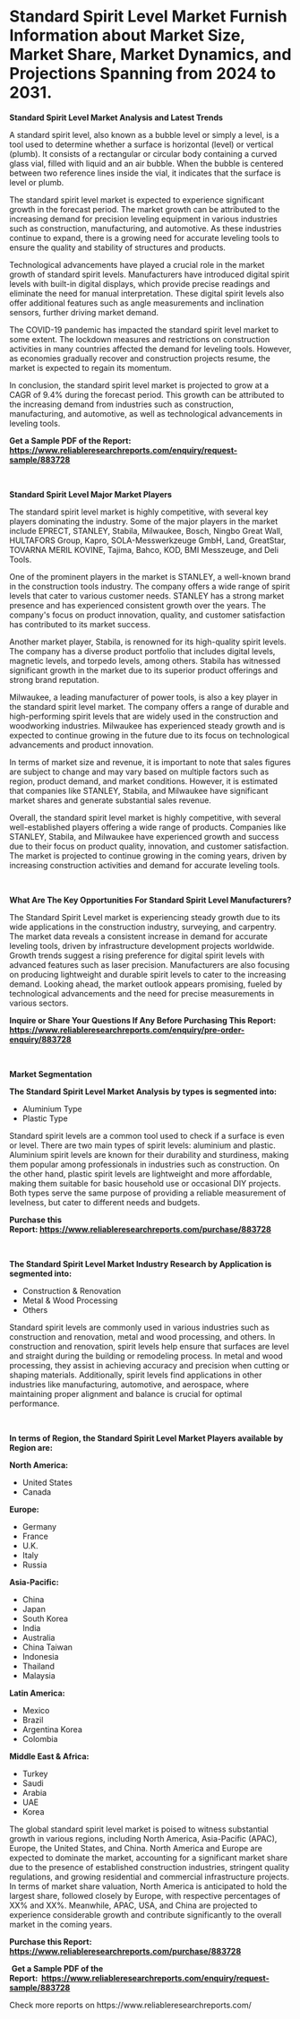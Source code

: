 <p><h1>Standard Spirit Level Market Furnish Information about Market Size, Market Share, Market Dynamics, and Projections Spanning from 2024 to 2031.</h1></p><p><strong>Standard Spirit Level Market Analysis and Latest Trends</strong></p>
<p><p>A standard spirit level, also known as a bubble level or simply a level, is a tool used to determine whether a surface is horizontal (level) or vertical (plumb). It consists of a rectangular or circular body containing a curved glass vial, filled with liquid and an air bubble. When the bubble is centered between two reference lines inside the vial, it indicates that the surface is level or plumb.</p><p>The standard spirit level market is expected to experience significant growth in the forecast period. The market growth can be attributed to the increasing demand for precision leveling equipment in various industries such as construction, manufacturing, and automotive. As these industries continue to expand, there is a growing need for accurate leveling tools to ensure the quality and stability of structures and products.</p><p>Technological advancements have played a crucial role in the market growth of standard spirit levels. Manufacturers have introduced digital spirit levels with built-in digital displays, which provide precise readings and eliminate the need for manual interpretation. These digital spirit levels also offer additional features such as angle measurements and inclination sensors, further driving market demand.</p><p>The COVID-19 pandemic has impacted the standard spirit level market to some extent. The lockdown measures and restrictions on construction activities in many countries affected the demand for leveling tools. However, as economies gradually recover and construction projects resume, the market is expected to regain its momentum.</p><p>In conclusion, the standard spirit level market is projected to grow at a CAGR of 9.4% during the forecast period. This growth can be attributed to the increasing demand from industries such as construction, manufacturing, and automotive, as well as technological advancements in leveling tools.</p></p>
<p><strong>Get a Sample PDF of the Report:&nbsp; <a href="https://www.reliableresearchreports.com/enquiry/request-sample/883728">https://www.reliableresearchreports.com/enquiry/request-sample/883728</a></strong></p>
<p>&nbsp;</p>
<p><strong>Standard Spirit Level Major Market Players</strong></p>
<p><p>The standard spirit level market is highly competitive, with several key players dominating the industry. Some of the major players in the market include EPRECT, STANLEY, Stabila, Milwaukee, Bosch, Ningbo Great Wall, HULTAFORS Group, Kapro, SOLA-Messwerkzeuge GmbH, Land, GreatStar, TOVARNA MERIL KOVINE, Tajima, Bahco, KOD, BMI Messzeuge, and Deli Tools.</p><p>One of the prominent players in the market is STANLEY, a well-known brand in the construction tools industry. The company offers a wide range of spirit levels that cater to various customer needs. STANLEY has a strong market presence and has experienced consistent growth over the years. The company's focus on product innovation, quality, and customer satisfaction has contributed to its market success.</p><p>Another market player, Stabila, is renowned for its high-quality spirit levels. The company has a diverse product portfolio that includes digital levels, magnetic levels, and torpedo levels, among others. Stabila has witnessed significant growth in the market due to its superior product offerings and strong brand reputation.</p><p>Milwaukee, a leading manufacturer of power tools, is also a key player in the standard spirit level market. The company offers a range of durable and high-performing spirit levels that are widely used in the construction and woodworking industries. Milwaukee has experienced steady growth and is expected to continue growing in the future due to its focus on technological advancements and product innovation.</p><p>In terms of market size and revenue, it is important to note that sales figures are subject to change and may vary based on multiple factors such as region, product demand, and market conditions. However, it is estimated that companies like STANLEY, Stabila, and Milwaukee have significant market shares and generate substantial sales revenue.</p><p>Overall, the standard spirit level market is highly competitive, with several well-established players offering a wide range of products. Companies like STANLEY, Stabila, and Milwaukee have experienced growth and success due to their focus on product quality, innovation, and customer satisfaction. The market is projected to continue growing in the coming years, driven by increasing construction activities and demand for accurate leveling tools.</p></p>
<p>&nbsp;</p>
<p><strong>What Are The Key Opportunities For Standard Spirit Level Manufacturers?</strong></p>
<p><p>The Standard Spirit Level market is experiencing steady growth due to its wide applications in the construction industry, surveying, and carpentry. The market data reveals a consistent increase in demand for accurate leveling tools, driven by infrastructure development projects worldwide. Growth trends suggest a rising preference for digital spirit levels with advanced features such as laser precision. Manufacturers are also focusing on producing lightweight and durable spirit levels to cater to the increasing demand. Looking ahead, the market outlook appears promising, fueled by technological advancements and the need for precise measurements in various sectors.</p></p>
<p><strong>Inquire or Share Your Questions If Any Before Purchasing This Report: <a href="https://www.reliableresearchreports.com/enquiry/pre-order-enquiry/883728">https://www.reliableresearchreports.com/enquiry/pre-order-enquiry/883728</a></strong></p>
<p>&nbsp;</p>
<p><strong>Market Segmentation</strong></p>
<p><strong>The Standard Spirit Level Market Analysis by types is segmented into:</strong></p>
<p><ul><li>Aluminium Type</li><li>Plastic Type</li></ul></p>
<p><p>Standard spirit levels are a common tool used to check if a surface is even or level. There are two main types of spirit levels: aluminium and plastic. Aluminium spirit levels are known for their durability and sturdiness, making them popular among professionals in industries such as construction. On the other hand, plastic spirit levels are lightweight and more affordable, making them suitable for basic household use or occasional DIY projects. Both types serve the same purpose of providing a reliable measurement of levelness, but cater to different needs and budgets.</p></p>
<p><strong>Purchase this Report:&nbsp;<a href="https://www.reliableresearchreports.com/purchase/883728">https://www.reliableresearchreports.com/purchase/883728</a></strong></p>
<p>&nbsp;</p>
<p><strong>The Standard Spirit Level Market Industry Research by Application is segmented into:</strong></p>
<p><ul><li>Construction & Renovation</li><li>Metal & Wood Processing</li><li>Others</li></ul></p>
<p><p>Standard spirit levels are commonly used in various industries such as construction and renovation, metal and wood processing, and others. In construction and renovation, spirit levels help ensure that surfaces are level and straight during the building or remodeling process. In metal and wood processing, they assist in achieving accuracy and precision when cutting or shaping materials. Additionally, spirit levels find applications in other industries like manufacturing, automotive, and aerospace, where maintaining proper alignment and balance is crucial for optimal performance.</p></p>
<p>&nbsp;</p>
<p><strong>In terms of Region, the Standard Spirit Level Market Players available by Region are:</strong></p>
<p>
    <p> <strong> North America: </strong>
        <ul>
            <li>United States</li>
            <li>Canada</li>
        </ul>
        </p> 
    <p> <strong> Europe: </strong>
        <ul>
            <li>Germany</li>
            <li>France</li>
            <li>U.K.</li>
            <li>Italy</li>
            <li>Russia</li>
        </ul>
        </p> 
    <p> <strong> Asia-Pacific: </strong>
        <ul>
            <li>China</li>
            <li>Japan</li>
            <li>South Korea</li>
            <li>India</li>
            <li>Australia</li>
            <li>China Taiwan</li>
            <li>Indonesia</li>
            <li>Thailand</li>
            <li>Malaysia</li>
        </ul>
        </p> 
    <p> <strong> Latin America: </strong>
        <ul>
            <li>Mexico</li>
            <li>Brazil</li>
            <li>Argentina Korea</li>
            <li>Colombia</li>
        </ul>
        </p> 
    <p> <strong> Middle East & Africa: </strong>
        <ul>
            <li>Turkey</li>
            <li>Saudi</li>
            <li>Arabia</li>
            <li>UAE</li>
            <li>Korea</li>
        </ul>
    </p>
    </p>
<p><p>The global standard spirit level market is poised to witness substantial growth in various regions, including North America, Asia-Pacific (APAC), Europe, the United States, and China. North America and Europe are expected to dominate the market, accounting for a significant market share due to the presence of established construction industries, stringent quality regulations, and growing residential and commercial infrastructure projects. In terms of market share valuation, North America is anticipated to hold the largest share, followed closely by Europe, with respective percentages of XX% and XX%. Meanwhile, APAC, USA, and China are projected to experience considerable growth and contribute significantly to the overall market in the coming years.</p></p>
<p><strong>Purchase this Report: <a href="https://www.reliableresearchreports.com/purchase/883728">https://www.reliableresearchreports.com/purchase/883728</a></strong></p>
<p>&nbsp;<strong>Get a Sample PDF of the Report:&nbsp;&nbsp;<a href="https://www.reliableresearchreports.com/enquiry/request-sample/883728">https://www.reliableresearchreports.com/enquiry/request-sample/883728</a></strong></p>
<p><strong></strong></p>
<p>Check more reports on https://www.reliableresearchreports.com/</p>